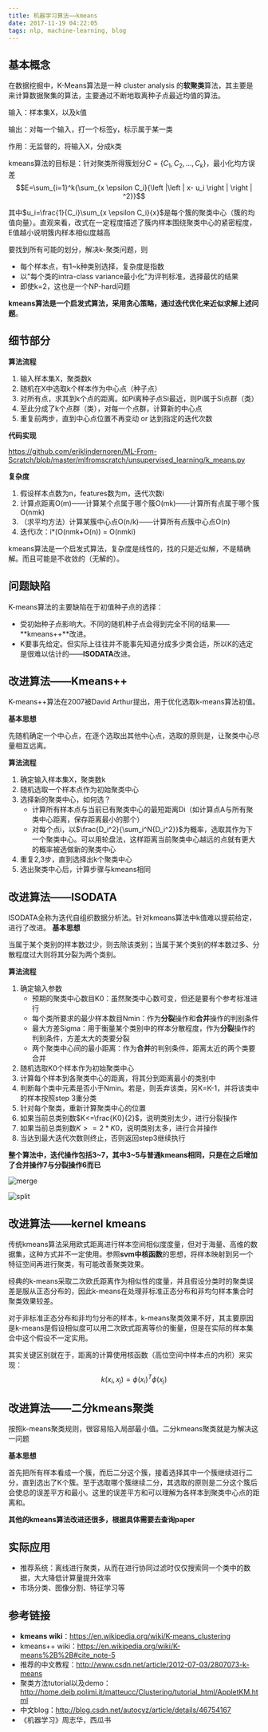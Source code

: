 ```yaml
---
title: 机器学习算法——kmeans
date: 2017-11-19 04:22:05
tags: nlp, machine-learning, blog
---
```


## 基本概念
在数据挖掘中，K-Means算法是一种 cluster analysis 的**软聚类**算法，其主要是来计算数据聚集的算法，主要通过不断地取离种子点最近均值的算法。

输入：样本集X，以及k值

输出：对每一个输入，打一个标签y，标示属于某一类

作用：无监督的，将输入X，分成k类

kmeans算法的目标是：针对聚类所得簇划分$C=\{C_1,C_2,...,C_k\}$，最小化均方误差
$$E=\sum_{i=1}^k{\sum_{x \epsilon  C_i}{\left |\left | x- u_i \right |  \right | ^2}}$$

其中$u_i=\frac{1}{C_i}\sum_{x \epsilon  C_i}{x}$是每个簇的聚类中心（簇的均值向量）。直观来看，改式在一定程度描述了簇内样本围绕聚类中心的紧密程度，E值越小说明簇内样本相似度越高

要找到所有可能的划分，解决k-聚类问题，则

* 每个样本点，有1~k种类别选择，复杂度是指数
* 以"每个类的intra-class variance最小化"为评判标准，选择最优的结果
* 即使k=2，这也是一个NP-hard问题

**kmeans算法是一个启发式算法，采用贪心策略，通过迭代优化来近似求解上述问题**。

## 细节部分

**算法流程**

1. 输入样本集X，聚类数k
2. 随机在X中选取k个样本作为中心点（种子点）
3. 对所有点，求其到k个点的距离。如Pi离种子点Si最近，则Pi属于Si点群（类）
4. 至此分成了k个点群（类），对每一个点群，计算新的中心点
5. 重复前两步，直到中心点位置不再变动 or 达到指定的迭代次数

**代码实现**

https://github.com/eriklindernoren/ML-From-Scratch/blob/master/mlfromscratch/unsupervised_learning/k_means.py

**复杂度**

1. 假设样本点数为n，features数为m，迭代次数i
2. 计算点距离O(m)——计算某个点属于哪个簇O(mk)——计算所有点属于哪个簇O(nmk)
3. （求平均方法）计算某簇中心点O(n/k)——计算所有点簇中心点O(n)
4. 迭代i次：i*(O(nmk+O(n)) = O(nmki)



kmeans算法是一个启发式算法，复杂度是线性的，找的只是近似解，不是精确解。而且可能是不收敛的（无解的）。



## 问题缺陷
K-means算法的主要缺陷在于初值种子点的选择：

* 受初始种子点影响大。不同的随机种子点会得到完全不同的结果——**kmeans++**改进。
* K要事先给定。但实际上往往并不能事先知道分成多少类合适，所以K的选定是很难以估计的——**ISODATA**改进。



## 改进算法——Kmeans++

K-means++算法在2007被David Arthur提出，用于优化选取k-means算法初值。

**基本思想**

先随机确定一个中心点，在逐个选取出其他中心点，选取的原则是，让聚类中心尽量相互远离。

**算法流程**

1. 确定输入样本集X，聚类数k
2. 随机选取一个样本点作为初始聚类中心
3. 选择新的聚类中心，如何选？
	* 计算所有样本点与当前已有聚类中心的最短距离Di（如计算点A与所有聚类中心距离，保存距离最小的那个）
	* 对每个点i，以$\frac{D_i^2}{\sum_i^N{D_i^2}}$为概率，选取其作为下一个聚类中心。可以用轮盘法，这样距离当前聚类中心越远的点就有更大的概率被选做新的聚类中心
4. 重复2,3步，直到选择出k个聚类中心
5. 选出聚类中心后，计算步骤与kmeans相同

## 改进算法——ISODATA

ISODATA全称为迭代自组织数据分析法。针对kmeans算法中k值难以提前给定，进行了改进。
**基本思想**

当属于某个类别的样本数过少，则去除该类别；当属于某个类别的样本数过多、分散程度过大则将其分裂为两个类别。

**算法流程**

1. 确定输入参数
	* 预期的聚类中心数目K0：虽然聚类中心数可变，但还是要有个参考标准进行
	* 每个类所要求的最少样本数目Nmin：作为**分裂**操作和**合并**操作的判别条件
	* 最大方差Sigma：用于衡量某个类别中的样本分散程度，作为**分裂**操作的判别条件，方差太大的类要分裂
	* 两个聚类中心间的最小距离：作为**合并**的判别条件，距离太近的两个类要合并
2. 随机选取K0个样本作为初始聚类中心
3. 计算每个样本到各聚类中心的距离，将其分到距离最小的类别中
4. 判断每个类中元素是否小于Nmin。若是，则丢弃该类，另K=K-1，并将该类中的样本按照step 3重分类
5. 针对每个聚类，重新计算聚类中心的位置
6. 如果当前总类别数$K<=\frac{K0}{2}$，说明类别太少，进行分裂操作
7. 如果当前总类别数$K>=2*K0$，说明类别太多，进行合并操作
8. 当达到最大迭代次数则终止，否则返回step3继续执行

**整个算法中，迭代操作包括3~7，其中3~5与普通kmeans相同，只是在之后增加了合并操作7与分裂操作6而已**

![merge](merge.png)

![split](split.png)


## 改进算法——kernel kmeans

传统kmeans算法采用欧式距离进行样本空间相似度度量，但对于海量、高维的数据集，这种方式并不一定使用。参照**svm中核函数**的思想，将样本映射到另一个特征空间再进行聚类，有可能改善聚类效果。


经典的k-means采取二次欧氏距离作为相似性的度量，并且假设分类时的聚类误差是服从正态分布的，因此k-means在处理非标准正态分布和非均匀样本集合时聚类效果较差。

对于非标准正态分布和非均匀分布的样本，k-means聚类效果不好，其主要原因是k-means是假设相似度可以用二次欧式距离等价的衡量，但是在实际的样本集合中这个假设不一定实用。

其实关键区别就在于，距离的计算使用核函数（高位空间中样本点的内积）来实现：
$$k(x_i, x_j) = \phi (x_i)^T \phi (x_j)$$

## 改进算法——二分kmeans聚类

按照k-means聚类规则，很容易陷入局部最小值。二分kmeans聚类就是为解决这一问题

**基本思想**

首先把所有样本看成一个簇，而后二分这个簇，接着选择其中一个簇继续进行二分，直到选出了K个簇。至于选取哪个簇继续二分，其选取的原则是二分这个簇后会使总的误差平方和最小。这里的误差平方和可以理解为各样本到聚类中心点的距离和。

**其他的kmeans算法改进还很多，根据具体需要去查询paper**

## 实际应用

* 推荐系统：离线进行聚类，从而在进行协同过滤时仅仅搜索同一个类中的数据，大大降低计算量提升效率
* 市场分类、图像分割、特征学习等

## 参考链接

* **kmeans wiki**：https://en.wikipedia.org/wiki/K-means_clustering
* kmeans++ wiki：https://en.wikipedia.org/wiki/K-means%2B%2B#cite_note-5
* 推荐的中文教程：http://www.csdn.net/article/2012-07-03/2807073-k-means
* 聚类方法tutorial以及demo：http://home.deib.polimi.it/matteucc/Clustering/tutorial_html/AppletKM.html
* 中文blog：http://blog.csdn.net/autocyz/article/details/46754167
* 《机器学习》周志华，西瓜书




